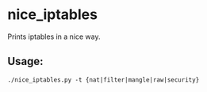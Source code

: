 nice_iptables
=============

Prints iptables in a nice way.

Usage:
-----

    ./nice_iptables.py -t {nat|filter|mangle|raw|security}
